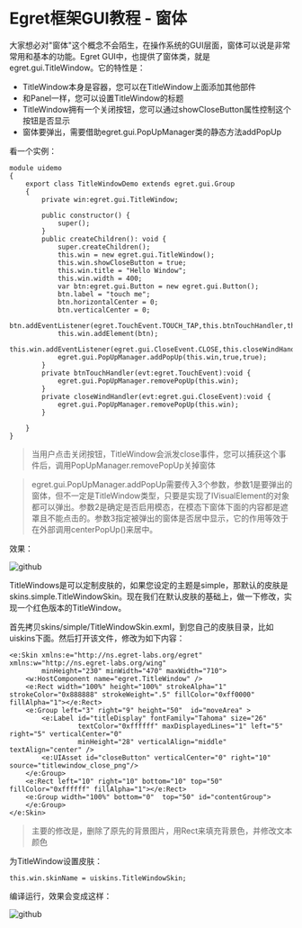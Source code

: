 Egret框架GUI教程 - 窗体
===============

大家想必对"窗体"这个概念不会陌生，在操作系统的GUI层面，窗体可以说是非常常用和基本的功能。Egret GUI中，也提供了窗体类，就是egret.gui.TitleWindow。它的特性是：

* TitleWindow本身是容器，您可以在TitleWindow上面添加其他部件
* 和Panel一样，您可以设置TitleWindow的标题
* TitleWindow拥有一个关闭按钮，您可以通过showCloseButton属性控制这个按钮是否显示
* 窗体要弹出，需要借助egret.gui.PopUpManager类的静态方法addPopUp

看一个实例：

```
module uidemo
{
    export class TitleWindowDemo extends egret.gui.Group
    {
        private win:egret.gui.TitleWindow;

        public constructor() {
            super();
        }
        public createChildren(): void {
            super.createChildren();
            this.win = new egret.gui.TitleWindow();
            this.win.showCloseButton = true;
            this.win.title = "Hello Window";
            this.win.width = 400;
            var btn:egret.gui.Button = new egret.gui.Button();
            btn.label = "touch me";
            btn.horizontalCenter = 0;
            btn.verticalCenter = 0;
            btn.addEventListener(egret.TouchEvent.TOUCH_TAP,this.btnTouchHandler,this);
            this.win.addElement(btn);
            this.win.addEventListener(egret.gui.CloseEvent.CLOSE,this.closeWindHandler,this);
            egret.gui.PopUpManager.addPopUp(this.win,true,true);
        }
        private btnTouchHandler(evt:egret.TouchEvent):void {
            egret.gui.PopUpManager.removePopUp(this.win);
        }
        private closeWindHandler(evt:egret.gui.CloseEvent):void {
            egret.gui.PopUpManager.removePopUp(this.win);
        }

    }
}
```
> 当用户点击关闭按钮，TitleWindow会派发close事件，您可以捕获这个事件后，调用PopUpManager.removePopUp关掉窗体

> egret.gui.PopUpManager.addPopUp需要传入3个参数，参数1是要弹出的窗体，但不一定是TitleWindow类型，只要是实现了IVisualElement的对象都可以弹出。参数2是确定是否启用模态，在模态下窗体下面的内容都是遮罩且不能点击的。参数3指定被弹出的窗体是否居中显示，它的作用等效于在外部调用centerPopUp()来居中。

效果：

![github](https://raw.githubusercontent.com/NeoGuo/html5-documents/master/egret-gui/images/titlewindow1.png "Egret")

TitleWindows是可以定制皮肤的，如果您设定的主题是simple，那默认的皮肤是skins.simple.TitleWindowSkin。现在我们在默认皮肤的基础上，做一下修改，实现一个红色版本的TitleWindow。

首先拷贝skins/simple/TitleWindowSkin.exml，到您自己的皮肤目录，比如uiskins下面。然后打开该文件，修改为如下内容：

```
<e:Skin xmlns:e="http://ns.egret-labs.org/egret" xmlns:w="http://ns.egret-labs.org/wing"
        minHeight="230" minWidth="470" maxWidth="710">
    <w:HostComponent name="egret.TitleWindow" />
    <e:Rect width="100%" height="100%" strokeAlpha="1" strokeColor="0x888888" strokeWeight=".5" fillColor="0xff0000" fillAlpha="1"></e:Rect>
    <e:Group left="3" right="9" height="50"  id="moveArea" >
        <e:Label id="titleDisplay" fontFamily="Tahoma" size="26"
                 textColor="0xffffff" maxDisplayedLines="1" left="5" right="5" verticalCenter="0"
                 minHeight="28" verticalAlign="middle" textAlign="center" />
        <e:UIAsset id="closeButton" verticalCenter="0" right="10" source="titlewindow_close_png"/>
    </e:Group>
    <e:Rect left="10" right="10" bottom="10" top="50" fillColor="0xffffff" fillAlpha="1"></e:Rect>
    <e:Group width="100%" bottom="0"  top="50" id="contentGroup">
    </e:Group>
</e:Skin>
```
> 主要的修改是，删除了原先的背景图片，用Rect来填充背景色，并修改文本颜色

为TitleWindow设置皮肤：

```
this.win.skinName = uiskins.TitleWindowSkin;
```

编译运行，效果会变成这样：

![github](https://raw.githubusercontent.com/NeoGuo/html5-documents/master/egret-gui/images/titlewindow2.png "Egret")